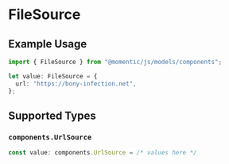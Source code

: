 # FileSource

## Example Usage

```typescript
import { FileSource } from "@momentic/js/models/components";

let value: FileSource = {
  url: "https://bony-infection.net",
};
```

## Supported Types

### `components.UrlSource`

```typescript
const value: components.UrlSource = /* values here */
```

